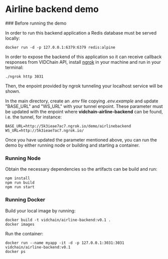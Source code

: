 # Airline backend demo

### Before running the demo

In order to run this backend application a Redis database must be served locally:
```
docker run -d -p 127.0.0.1:6379:6379 redis:alpine 
```

In order to expose the backend of this application so it can receive callback responses from VIDChain API, install [ngrok](https://ngrok.com/) in your machine and run in your terminal:

```
./ngrok http 3031
```

Then, the enpoint provided by ngrok tunneling your localhost service will be shown.

In the main directory, create an _.env_ file copying _.env.example_ and update "BASE_URL" and "WS_URL" with your tunnel enpoint. These parameter must be updated with the enpoint where **vidchain-airline-backend** can be found, i.e. the tunnel, for instance:

```
BASE_URL=http://5k3ieae7ac7.ngrok.io/demo/airlinebackend
WS_URL=http://5k3ieae7ac7.ngrok.io/
```

Once you have updated the parameter mentioned above, you can run the demo by either running node or building and starting a container.

### Running Node

Obtain the necessary dependencies so the artifacts can be build and run:

```
npm install
npm run build
npm run start
```

### Running Docker

Build your local image by running:

```
docker build -t vidchain/airline-backend:v0.1 .
docker images
```

Run the container:

```
docker run --name myapp -it -d -p 127.0.0.1:3031:3031 vidchain/airline-backend:v0.1
docker ps
```
